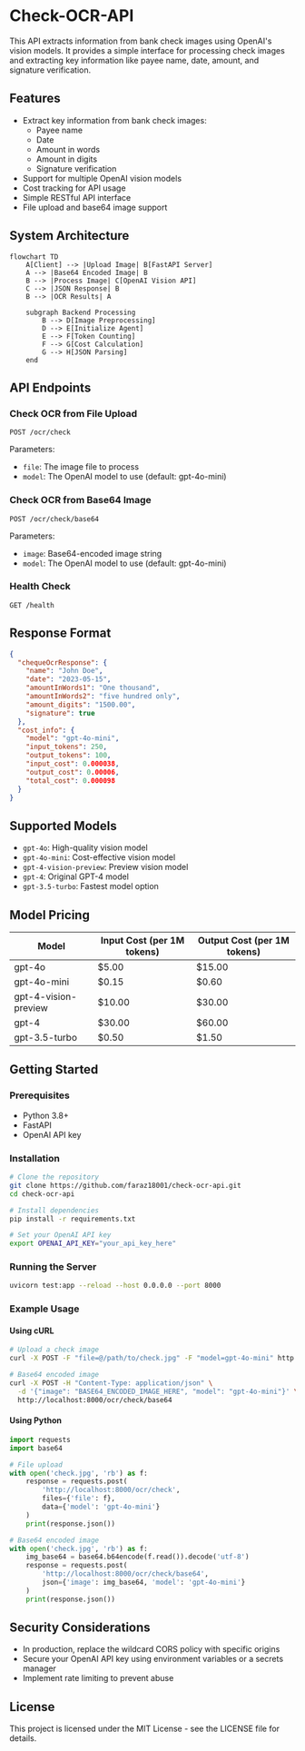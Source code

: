 # Check-OCR-API
This API extracts information from bank check images using OpenAI's vision models. It provides a simple interface for processing check images and extracting key information like payee name, date, amount, and signature verification.

## Features

- Extract key information from bank check images:
  - Payee name
  - Date
  - Amount in words
  - Amount in digits
  - Signature verification
- Support for multiple OpenAI vision models
- Cost tracking for API usage
- Simple RESTful API interface
- File upload and base64 image support

## System Architecture

```mermaid
flowchart TD
    A[Client] --> |Upload Image| B[FastAPI Server]
    A --> |Base64 Encoded Image| B
    B --> |Process Image| C[OpenAI Vision API]
    C --> |JSON Response| B
    B --> |OCR Results| A
    
    subgraph Backend Processing
        B --> D[Image Preprocessing]
        D --> E[Initialize Agent]
        E --> F[Token Counting]
        F --> G[Cost Calculation]
        G --> H[JSON Parsing]
    end
```

## API Endpoints

### Check OCR from File Upload

```
POST /ocr/check
```

Parameters:
- `file`: The image file to process
- `model`: The OpenAI model to use (default: gpt-4o-mini)

### Check OCR from Base64 Image

```
POST /ocr/check/base64
```

Parameters:
- `image`: Base64-encoded image string
- `model`: The OpenAI model to use (default: gpt-4o-mini)

### Health Check

```
GET /health
```

## Response Format

```json
{
  "chequeOcrResponse": {
    "name": "John Doe",
    "date": "2023-05-15",
    "amountInWords1": "One thousand",
    "amountInWords2": "five hundred only",
    "amount_digits": "1500.00",
    "signature": true
  },
  "cost_info": {
    "model": "gpt-4o-mini",
    "input_tokens": 250,
    "output_tokens": 100,
    "input_cost": 0.000038,
    "output_cost": 0.00006,
    "total_cost": 0.000098
  }
}
```

## Supported Models

- `gpt-4o`: High-quality vision model
- `gpt-4o-mini`: Cost-effective vision model
- `gpt-4-vision-preview`: Preview vision model
- `gpt-4`: Original GPT-4 model
- `gpt-3.5-turbo`: Fastest model option

## Model Pricing

| Model | Input Cost (per 1M tokens) | Output Cost (per 1M tokens) |
|-------|----------------------------|----------------------------|
| gpt-4o | $5.00 | $15.00 |
| gpt-4o-mini | $0.15 | $0.60 |
| gpt-4-vision-preview | $10.00 | $30.00 |
| gpt-4 | $30.00 | $60.00 |
| gpt-3.5-turbo | $0.50 | $1.50 |

## Getting Started

### Prerequisites

- Python 3.8+
- FastAPI
- OpenAI API key

### Installation

```bash
# Clone the repository
git clone https://github.com/faraz18001/check-ocr-api.git
cd check-ocr-api

# Install dependencies
pip install -r requirements.txt

# Set your OpenAI API key
export OPENAI_API_KEY="your_api_key_here"
```

### Running the Server

```bash
uvicorn test:app --reload --host 0.0.0.0 --port 8000
```

### Example Usage

#### Using cURL

```bash
# Upload a check image
curl -X POST -F "file=@/path/to/check.jpg" -F "model=gpt-4o-mini" http://localhost:8000/ocr/check

# Base64 encoded image
curl -X POST -H "Content-Type: application/json" \
  -d '{"image": "BASE64_ENCODED_IMAGE_HERE", "model": "gpt-4o-mini"}' \
  http://localhost:8000/ocr/check/base64
```

#### Using Python

```python
import requests
import base64

# File upload
with open('check.jpg', 'rb') as f:
    response = requests.post(
        'http://localhost:8000/ocr/check',
        files={'file': f},
        data={'model': 'gpt-4o-mini'}
    )
    print(response.json())

# Base64 encoded image
with open('check.jpg', 'rb') as f:
    img_base64 = base64.b64encode(f.read()).decode('utf-8')
    response = requests.post(
        'http://localhost:8000/ocr/check/base64',
        json={'image': img_base64, 'model': 'gpt-4o-mini'}
    )
    print(response.json())
```

## Security Considerations

- In production, replace the wildcard CORS policy with specific origins
- Secure your OpenAI API key using environment variables or a secrets manager
- Implement rate limiting to prevent abuse

## License

This project is licensed under the MIT License - see the LICENSE file for details.
